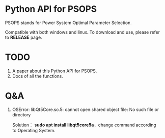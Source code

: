 # Python API for PSOPS
PSOPS stands for Power System Optimal Parameter Selection.

Compatible with both windows and linux. To download and use, please refer to **RELEASE** page.

# TODO
1.  A paper about this Python API for PSOPS.
2.  Docs of all the functions.

# Q&A
1.  OSError: libQt5Core.so.5: cannot open shared object file: No such file or directory

    Solution： **sudo apt install libqt5core5a**，change command according to Operating System.
